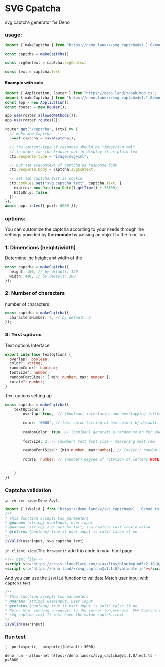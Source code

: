 # SVG Cpatcha

svg captcha generator for Deno

### usage:

```ts
import { makeCaptcha } from "https://deno.land/x/svg_captcha@v1.1.0/mod.ts"

const captcha = makeCaptcha()

const svgContext = captcha.svgContext

const text = captcha.text
```

#### Example with oak:

```ts
import { Application, Router } from "https://deno.land/x/oak/mod.ts";
import { makeCaptcha } from "https://deno.land/x/svg_captcha@v1.1.0/mod.ts";
const app = new Application();
const router = new Router();

app.use(router.allowedMethods());
app.use(router.routes());

router.get("/captcha", (ctx) => {
  // make new Captcha
  const captcha = makeCaptcha();

  // the content-type of response should be "image/svg+xml"
  // in order for the browser not to display it as plain text
  ctx.response.type = "image/svg+xml";

  // put the svgContext of captcha as response body
  ctx.response.body = captcha.svgContext;

  // set the captcha test as cookie
  ctx.cookies.set("svg_captcha_text", captcha.text, {
    expires: new Date(new Date().getTime() + 36000),
    httpOnly: false,
  });
});
await app.listen({ port: 8000 });
```

### options:

You can customize the captcha according to your needs through the settings
provided by the **module** by passing an object to the function

### 1: Dimensions (height/width)

Determine the height and width of the

```ts
const captcha = makeCaptcha({
  height: 150, // by default: 120
  width: 400, // by default: 300
});
```

### 2: Number of characters

number of characters

```ts
const captcha = makeCaptcha({
  charactersNumber: 7, // by default: 5
});
```

### 3: Text options

Text options Interface

```ts
export interface TextOptions {
  overlap?: boolean;
  color?: string;
  randomColor?: boolean;
  fontSize?: number;
  randomFontSize?: { min: number; max: number };
  rotate?: number;
}
```

Text options setting up

```ts
const captcha = makeCaptcha({
    textOptions: {
        overlap: true,  // (boolean) interlacing and overlapping letters by default: false. NOTE: Enabling this option can make the text too complex sometimes to be comprehensible
        
        color: '#000', // text color (string of hex color) by default: #000 (black)
        
        randomColor: true, // (boolean) generate a random color for each letter default: false NOTE: When this option is enabled, the textColor option will be ignored if it was previously selected
        
        fontSize: 2, // (number) text font size - measuring unit rem
        
        randomFontSize?: {min:number, max:number}, // (object) random text font size for each character You must specify the minimum and the maximum font size - measuring unit rem NOTE: When this option is enabled, the fontSize option will be ignored if it was previously selected
        
        rotate: number, // (number) degree of rotation of letters NOTE: When this option is enabled, the characters are rotated randomly within the specified number range from negative to positive (e.g: textOptions.rotate = 30,// the characters are rotated randomly between 30 and -30 degree) by default: 0
        
        
    }
})

```
### Captcha validation
``in server side(Deno App):``
```ts
import { isValid } from "https://deno.land/x/svg_captcha@v1.1.0/mod.ts"
/**
* This function accepts two parameters
* @params {string} userInput, user input
* @params {string} svg_captcha_text, svg_captcha_text cookie value
* @returns {boolean} true if user input is valid false if no
*/
isValid(userInput, svg_captcha_text)
```
``in client side(The browser):``
add this code to your html page
```html
<!-- html file-->
<script src="https://cdnjs.cloudflare.com/ajax/libs/blueimp-md5/2.18.0/js/md5.min.js"></script>
<script src="https://deno.land/x/svg_captcha@v1.1.0/validate.js"></script>
```
And you can use the ``isValid`` function to validate Match user input with captcha text
```js
/**
* This function accepts two parameters
* @params {string} userInput, user input
* @returns {boolean} true if user input is valid false if no
* Note: When sending a request to the server to generate. SVG Captcha svg_captcha_text ا
* svg captcha text It must have the value captcha.text
*/
isValid(userInput)
```
### Run test
``[--port=<port>, -p=<port>](default: 3000)``
```shell
deno run --allow-net https://deno.land/x/svg_captcha@v1.1.0/test.ts -p=3000
```